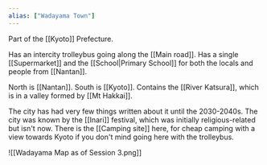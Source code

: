 ```yaml
---
alias: ["Wadayama Town"]
---
```


Part of the [[Kyoto]] Prefecture.

Has an intercity trolleybus going along the [[Main road]].
Has a single [[Supermarket]] and the [[School|Primary School]] for both the locals and people from [[Nantan]].

North is [[Nantan]]. South is [[Kyoto]].
Contains the [[River Katsura]], which is in a valley formed by [[Mt Hakkai]].

The city has had very few things written about it until the 2030-2040s.
The city was known by the [[Inari]] festival, which was initially religious-related but isn't now.
There is the [[Camping site]] here, for cheap camping with a view towards Kyoto if you don't mind going here with the trolleybus.

![[Wadayama Map as of Session 3.png]]